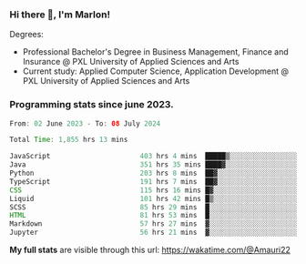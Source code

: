 
### Hi there 👋, I'm Marlon!

Degrees: 
- Professional Bachelor's Degree in Business Management, Finance and Insurance @ PXL University of Applied Sciences and Arts
- Current study: Applied Computer Science, Application Development @ PXL University of Applied Sciences and Arts

### Programming stats since june 2023.
<!--START_SECTION:waka-->

```java
From: 02 June 2023 - To: 08 July 2024

Total Time: 1,855 hrs 13 mins

JavaScript                      403 hrs 4 mins  █████▒░░░░░░░░░░░░░░░░░░░   21.60 %
Java                            351 hrs 35 mins ████▓░░░░░░░░░░░░░░░░░░░░   18.85 %
Python                          203 hrs 8 mins  ██▓░░░░░░░░░░░░░░░░░░░░░░   10.89 %
TypeScript                      191 hrs 7 mins  ██▓░░░░░░░░░░░░░░░░░░░░░░   10.24 %
CSS                             115 hrs 16 mins █▓░░░░░░░░░░░░░░░░░░░░░░░   06.18 %
Liquid                          101 hrs 42 mins █▒░░░░░░░░░░░░░░░░░░░░░░░   05.45 %
SCSS                            85 hrs 29 mins  █░░░░░░░░░░░░░░░░░░░░░░░░   04.58 %
HTML                            81 hrs 53 mins  █░░░░░░░░░░░░░░░░░░░░░░░░   04.39 %
Markdown                        57 hrs 27 mins  ▓░░░░░░░░░░░░░░░░░░░░░░░░   03.08 %
Jupyter                         56 hrs 21 mins  ▓░░░░░░░░░░░░░░░░░░░░░░░░   03.02 %
```

<!--END_SECTION:waka-->
**My full stats** are visible through this url: https://wakatime.com/@Amauri22
